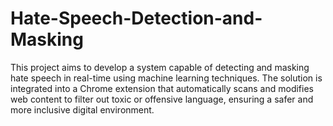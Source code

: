 # Hate-Speech-Detection-and-Masking
This project aims to develop a system capable of detecting and masking hate speech in real-time using machine learning techniques. The solution is integrated into a Chrome extension that automatically scans and modifies web content to filter out toxic or offensive language, ensuring a safer and more inclusive digital environment.
